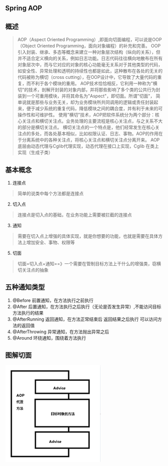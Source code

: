 ## Spring AOP 
## 概述
>  AOP（Aspect Oriented Programming）,即面向切面编程，可以说是OOP（Object Oriented Programming，面向对象编程）的补充和完善。
   OOP引入封装、继承、多态等概念来建立一种对象层次结构（纵向的关系），但并不适合定义横向的关系，例如日志功能。日志代码往往横向地散布在所有对象层次中，而与它对应的对象的核心功能毫无关系对于其他类型的代码，
   如安全性、异常处理和透明的持续性也都是如此，这种散布在各处的无关的代码被称为横切（cross cutting），在OOP设计中，它导致了大量代码的重复，而不利于各个模块的重用。
   AOP技术恰恰相反，它利用一种称为"横切"的技术，剖解开封装的对象内部，并将那些影响了多个类的公共行为封装到一个可重用模块，并将其命名为"Aspect"，即切面。所谓"切面"，
   简单说就是那些与业务无关，却为业务模块所共同调用的逻辑或责任封装起来，便于减少系统的重复代码，降低模块之间的耦合度，并有利于未来的可操作性和可维护性。
   使用"横切"技术，AOP把软件系统分为两个部分：核心关注点和横切关注点。业务处理的主要流程是核心关注点，与之关系不大的部分是横切关注点。
   横切关注点的一个特点是，他们经常发生在核心关注点的多处，而各处基本相似，比如权限认证、日志、事物。AOP的作用在于分离系统中的各种关注点，将核心关注点和横切关注点分离开来。
   AOP底层由动态代理与Cglib代理实现，动态代理在接口上实现，Cglib 在类上实现（生成子类）

## 基本概念
1. 连接点
>  简单的说类中每个方法都是连接点
2. 切入点
>  连接点是切入点的基础，在业务功能上需要被拦截的连接点
3. 通知
>  需要在切入点上增强的具体实现，就是你想要的功能，也就是需要在具体方法上增加安全、事物、权限等
5. 切面
>  切面=切入点+通知==》一个需要在管制目标方法上干什么的增强类，窃横切关注点的抽象



##   五种通知类型
1. @Before 前置通知，在方法执行之前执行
2. @After  后置通知，在方法执行之后执行（无论是否发生异常）,不能访问目标方法执行的结果
3. @AfterRunning  返回通知，在方法正常结束后 返回结果之后执行 可以访问方法的返回值
4. @AfterThrowing 异常通知，在方法抛出异常之后
5. @Around 环绕通知，围绕着方法执行


## 图解切面
 ![切面](https://github.com/Xiaokang919/SpringHome/blob/master/images/AOP/%E5%88%87%E9%9D%A2.png?raw=true)  

